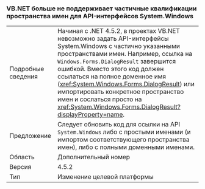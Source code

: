 ### <a name="vbnet-no-longer-supports-partial-namespace-qualification-for-systemwindows-apis"></a>VB.NET больше не поддерживает частичные квалификации пространства имен для API-интерфейсов System.Windows

|   |   |
|---|---|
|Подробные сведения|Начиная с .NET 4.5.2, в проектах VB.NET невозможно задать API-интерфейсы System.Windows с частично указанными пространствами имен. Например, ссылка на <code>Windows.Forms.DialogResult</code> завершится ошибкой. Вместо этого код должен ссылаться на полное доменное имя (<xref:System.Windows.Forms.DialogResult>) или импортировать конкретное пространство имен и сослаться просто на <xref:System.Windows.Forms.DialogResult?displayProperty=name>.|
|Предложение|Следует обновить код для ссылки на API <code>System.Windows</code> либо с простыми именами (и импортом соответствующего пространства имен), либо с полными доменными именами.|
|Область|Дополнительный номер|
|Версия|4.5.2|
|Тип|Изменение целевой платформы|

